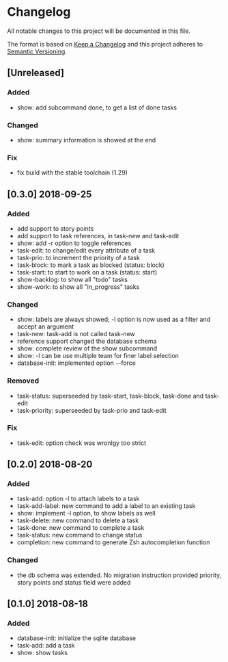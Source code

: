 # Changelog
All notable changes to this project will be documented in this file.

The format is based on [Keep a Changelog](http://keepachangelog.com/en/1.0.0/)
and this project adheres to [Semantic Versioning](http://semver.org/spec/v2.0.0.html).

## [Unreleased]
### Added
- show: add subcommand done, to get a list of done tasks

### Changed
- show: summary information is showed at the end

### Fix
- fix build with the stable toolchain (1.29)

## [0.3.0] 2018-09-25
### Added
- add support to story points
- add support to task references, in task-new and task-edit
- show: add -r option to toggle references 
- task-edit: to change/edit every attribute of a task
- task-prio: to increment the priority of a task
- task-block: to mark a task as blocked (status: block)
- task-start: to start to work on a task (status: start)
- show-backlog: to show all "todo" tasks
- show-work: to show all "in_progress" tasks

### Changed
- show: labels are always showed; -l option is now used as a filter and accept an argument
- task-new: task-add is not called task-new
- reference support changed the database schema
- show: complete review of the show subcommand
- show: -l can be use multiple team for finer label selection
- database-init: implemented option --force

### Removed
- task-status: superseeded by task-start, task-block, task-done and task-edit
- task-priority: superseeded by task-prio and task-edit

### Fix
- task-edit: option check was wronlgy too strict

## [0.2.0] 2018-08-20
### Added
- task-add: option -l to attach labels to a task
- task-add-label: new command to add a label to an existing task
- show: implement -l option, to show labels as well
- task-delete: new command to delete a task
- task-done: new command to complete a task
- task-status: new command to change status
- completion: new command to generate Zsh autocompletion function

### Changed
- the db schema was extended. No migration instruction provided
  priority, story points and status field were added

## [0.1.0] 2018-08-18
### Added
- database-init: initialize the sqlite database
- task-add: add a task
- show: show tasks
